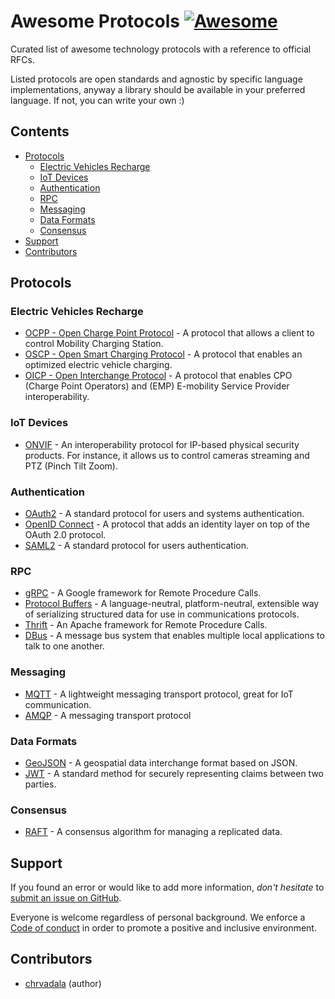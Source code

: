 # Awesome Protocols [![Awesome](https://awesome.re/badge.svg)](https://awesome.re)

Curated list of awesome technology protocols with a reference to official RFCs.

Listed protocols are open standards and agnostic by specific language implementations, anyway a library should be available in your preferred language. If not, you can write your own :)

## Contents
- [Protocols](#protocols)
  - [Electric Vehicles Recharge](#electric-vehicles-recharge)
  - [IoT Devices](#iot-devices)
  - [Authentication](#authentication)
  - [RPC](#rpc)
  - [Messaging](#messaging)
  - [Data Formats](#data-formats)
  - [Consensus](#consensus)
- [Support](#support)
- [Contributors](#contributors)

## Protocols
### Electric Vehicles Recharge
- [OCPP - Open Charge Point Protocol](https://www.openchargealliance.org/protocols/ocpp-201) - A protocol that allows a client to control Mobility Charging Station.
- [OSCP - Open Smart Charging Protocol](https://www.openchargealliance.org/protocols/oscp-10) - A protocol that enables an optimized electric vehicle charging.
- [OICP - Open Interchange Protocol](https://www.hubject.com/wp-content/uploads/2018/10/oicp-emp-2.2.pdf) - A protocol that enables CPO (Charge Point Operators) and (EMP) E-mobility Service Provider interoperability.

### IoT Devices
- [ONVIF](https://www.onvif.org/profiles) - An interoperability protocol for IP-based physical security products. For instance, it allows us to control cameras streaming and PTZ (Pinch Tilt Zoom).

### Authentication
- [OAuth2](https://tools.ietf.org/html/rfc6749) - A standard protocol for users and systems authentication.
- [OpenID Connect](https://openid.net/connect) - A protocol that adds an identity layer on top of the OAuth 2.0 protocol.
- [SAML2](http://saml.xml.org/saml-specifications) - A standard protocol for users authentication.

### RPC
- [gRPC](https://grpc.io) - A Google framework for Remote Procedure Calls.
- [Protocol Buffers](https://developers.google.com/protocol-buffers/docs/overview) - A language-neutral, platform-neutral, extensible way of serializing structured data for use in communications protocols.
- [Thrift](https://thrift.apache.org) - An Apache framework for Remote Procedure Calls.
- [DBus](https://www.freedesktop.org/wiki/Software/dbus) - A message bus system that enables multiple local applications to talk to one another.

### Messaging
- [MQTT](http://docs.oasis-open.org/mqtt/mqtt/v5.0/mqtt-v5.0.html) - A lightweight messaging transport protocol, great for IoT communication.
- [AMQP](http://www.amqp.org/specification/1.0/amqp-org-download) - A messaging transport protocol

### Data Formats
- [GeoJSON](https://tools.ietf.org/html/rfc7946) - A geospatial data interchange format based on JSON.
- [JWT](https://tools.ietf.org/html/rfc7519) - A standard method for securely representing claims between two parties.

### Consensus
- [RAFT](https://raft.github.io/raft.pdf) - A consensus algorithm for managing a replicated data.

## Support
If you found an error or would like to add more information, _don't hesitate_ to
[submit an issue on GitHub](../../issues).

Everyone is welcome regardless of personal background. We enforce a
[Code of conduct](CODE_OF_CONDUCT.md) in order to promote a positive and
inclusive environment.

## Contributors
- [chrvadala](https://github.com/chrvadala) (author)
